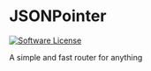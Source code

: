JSONPointer
===========

[![Software License](https://img.shields.io/badge/license-MIT-red.svg)](LICENSE)

A simple and fast router for anything